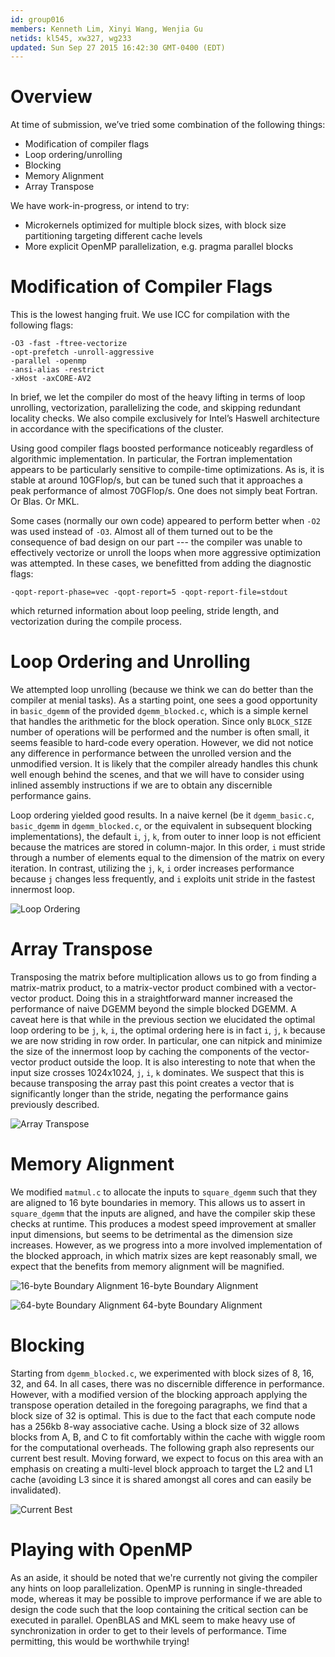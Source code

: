 ```yaml
---
id: group016
members: Kenneth Lim, Xinyi Wang, Wenjia Gu
netids: kl545, xw327, wg233
updated: Sun Sep 27 2015 16:42:30 GMT-0400 (EDT)
---
```


Overview
=======

At time of submission, we’ve tried some combination of the following things:

- Modification of compiler flags
- Loop ordering/unrolling
- Blocking
- Memory Alignment
- Array Transpose

We have work-in-progress, or intend to try:

- Microkernels optimized for multiple block sizes, with block size partitioning targeting different cache levels
- More explicit OpenMP parallelization, e.g. pragma parallel blocks

# Modification of Compiler Flags
This is the lowest hanging fruit. We use ICC for compilation with the following flags:

```shell
-O3 -fast -ftree-vectorize
-opt-prefetch -unroll-aggressive
-parallel -openmp
-ansi-alias -restrict
-xHost -axCORE-AV2
```
In brief, we let the compiler do most of the heavy lifting in terms of loop unrolling, vectorization, parallelizing the code, and skipping redundant locality checks. We also compile exclusively for Intel’s Haswell architecture in accordance with the specifications of the cluster.

Using good compiler flags boosted performance noticeably regardless of algorithmic implementation. In particular, the Fortran implementation appears to be particularly sensitive to compile-time optimizations. As is, it is stable at around 10GFlop/s, but can be tuned such that it approaches a peak performance of almost 70GFlop/s. One does not simply beat Fortran. Or Blas. Or MKL.

Some cases (normally our own code) appeared to perform better when `-O2` was used instead of `-O3`. Almost all of them turned out to be the consequence of bad design on our part --- the compiler was unable to effectively vectorize or unroll the loops when more aggressive optimization was attempted. In these cases, we benefitted from adding the diagnostic flags:

```shell
-qopt-report-phase=vec -qopt-report=5 -qopt-report-file=stdout
```

which returned information about loop peeling, stride length, and vectorization during the compile process.

# Loop Ordering and Unrolling

We attempted loop unrolling (because we think we can do better than the compiler at menial tasks). As a starting point, one sees a good opportunity in `basic_dgemm` of the provided `dgemm_blocked.c`, which is a simple kernel that handles the arithmetic for the block operation. Since only `BLOCK_SIZE` number of operations will be performed and the number is often small, it seems feasible to hard-code every operation. However, we did not notice any difference in performance between the unrolled version and the unmodified version. It is likely that the compiler already handles this chunk well enough behind the scenes, and that we will have to consider using inlined assembly instructions if we are to obtain any discernible performance gains.

Loop ordering yielded good results. In a naive kernel (be it `dgemm_basic.c`, `basic_dgemm` in `dgemm_blocked.c`, or the equivalent in subsequent blocking implementations), the default `i`, `j`, `k`, from outer to inner loop is not efficient because the matrices are stored in column-major. In this order, `i` must stride through a number of elements equal to the dimension of the matrix on every iteration. In contrast, utilizing the `j`, `k`, `i` order increases performance because `j` changes less frequently, and `i` exploits unit stride in the fastest innermost loop.

![Loop Ordering](timing-loop-order.png)

# Array Transpose

Transposing the matrix before multiplication allows us to go from finding a matrix-matrix product, to a matrix-vector product combined with a vector-vector product. Doing this in a straightforward manner increased the performance of naive DGEMM beyond the simple blocked DGEMM. A caveat here is that while in the previous section we elucidated the optimal loop ordering to be `j`, `k`, `i`, the optimal ordering here is in fact `i`, `j`, `k` because we are now striding in row order. In particular, one can nitpick and minimize the size of the innermost loop by caching the components of the vector-vector product outside the loop. It is also interesting to note that when the input size crosses 1024x1024, `j`, `i`, `k` dominates. We suspect that this is because transposing the array past this point creates a vector that is significantly longer than the stride, negating the performance gains previously described.

![Array Transpose](timing-transpose.png)

# Memory Alignment

We modified `matmul.c` to allocate the inputs to `square_dgemm` such that they are aligned to 16 byte boundaries in memory. This allows us to assert in `square_dgemm` that the inputs are aligned, and have the compiler skip these checks at runtime. This produces a modest speed improvement at smaller input dimensions, but seems to be detrimental as the dimension size increases. However, as we progress into a more involved implementation of the blocked approach, in which matrix sizes are kept reasonably small, we expect that the benefits from memory alignment will be magnified.

![16-byte Boundary Alignment](timing-aligned-16.png)
16-byte Boundary Alignment

![64-byte Boundary Alignment](timing-aligned-64.png)
64-byte Boundary Alignment

# Blocking

Starting from `dgemm_blocked.c`, we experimented with block sizes of 8, 16, 32, and 64. In all cases, there was no discernible difference in performance. However, with a modified version of the blocking approach applying the transpose operation detailed in the foregoing paragraphs, we find that a block size of 32 is optimal. This is due to the fact that each compute node has a 256kb 8-way associative cache. Using a block size of 32 allows blocks from A, B, and C to fit comfortably within the cache with wiggle room for the computational overheads. The following graph also represents our current best result. Moving forward, we expect to focus on this area with an emphasis on creating a multi-level block approach to target the L2 and L1 cache (avoiding L3 since it is shared amongst all cores and can easily be invalidated).

![Current Best](timing-current-best.png)

# Playing with OpenMP

As an aside, it should be noted that we're currently not giving the compiler any hints on loop parallelization. OpenMP is running in single-threaded mode, whereas it may be possible to improve performance if we are able to design the code such that the loop containing the critical section can be executed in parallel. OpenBLAS and MKL seem to make heavy use of synchronization in order to get to their levels of performance. Time permitting, this would be worthwhile trying!
